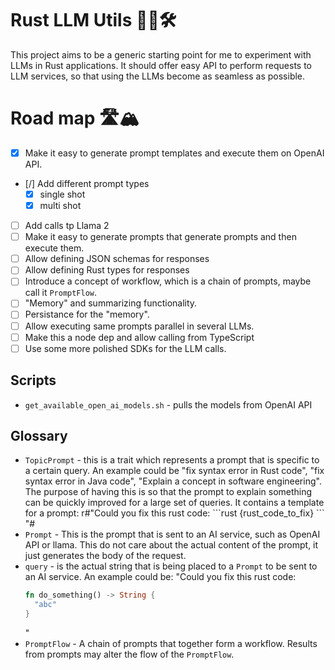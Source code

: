 # Rust LLM Utils 🦀🤖🛠

This project aims to be a generic starting point for me to experiment with LLMs
in Rust applications. It should offer easy API to perform requests to LLM
services, so that using the LLMs become as seamless as possible.


# Road map 🛣🏔
* [x] Make it easy to generate prompt templates and execute them on OpenAI API.
* [/] Add different prompt types
	* [x] single shot
	* [x] multi shot
* [ ] Add calls tp Llama 2
* [ ] Make it easy to generate prompts that generate prompts and then execute them.
* [ ] Allow defining JSON schemas for responses
* [ ] Allow defining Rust types for responses
* [ ] Introduce a concept of workflow, which is a chain of prompts, maybe call
  it `PromptFlow`.
* [ ] "Memory" and summarizing functionality.
* [ ] Persistance for the "memory".
* [ ] Allow executing same prompts parallel in several LLMs.
* [ ] Make this a node dep and allow calling from TypeScript
* [ ] Use some more polished SDKs for the LLM calls.

## Scripts
* `get_available_open_ai_models.sh` - pulls the models from OpenAI API

## Glossary
* `TopicPrompt` - this is a trait which represents a prompt that is specific to
  a certain query. An example could be "fix syntax error in Rust code", "fix
  syntax error in Java code", "Explain a concept in software engineering". The
  purpose of having this is so that the prompt to explain something can be
  quickly improved for a large set of queries. It contains a template for a
  prompt:
  r#"Could you fix this rust code:
  \```rust
  {rust_code_to_fix}
  \```
  "#
* `Prompt` - This is the prompt that is sent to an AI service, such as OpenAI
  API or llama. This do not care about the actual content of the prompt, it just
  generates the body of the request.
* `query` - is the actual string that is being placed to a `Prompt` to be sent
  to an AI service. An example could be:
  "Could you fix this rust code:
  ```rust
  fn do_something() -> String {
	"abc"
  }
  ```
  "
* `PromptFlow` - A chain of prompts that together form a workflow. Results from prompts may alter the flow of the `PromptFlow`.
